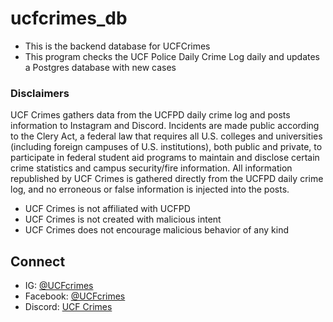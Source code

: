# ucfcrimes_db

- This is the backend database for UCFCrimes
- This program checks the UCF Police Daily Crime Log daily and updates a Postgres database with new cases



### Disclaimers
UCF Crimes gathers data from the UCFPD daily crime log and posts information to Instagram and Discord. Incidents are made public according to the Clery Act, a federal law that requires all U.S. colleges and universities (including foreign campuses of U.S. institutions), both public and private, to participate in federal student aid programs to maintain and disclose certain crime statistics and campus security/fire information. All information republished by UCF Crimes is gathered directly from the UCFPD daily crime log, and no erroneous or false information is injected into the posts.

- UCF Crimes is not affiliated with UCFPD
- UCF Crimes is not created with malicious intent
- UCF Crimes does not encourage malicious behavior of any kind

## Connect

- IG: [@UCFcrimes](https://www.instagram.com/ucfcrimes/)
- Facebook: [@UCFcrimes](https://www.facebook.com/ucfcrimes)
- Discord: [UCF Crimes](https://discord.gg/NEEbsbu8Np)